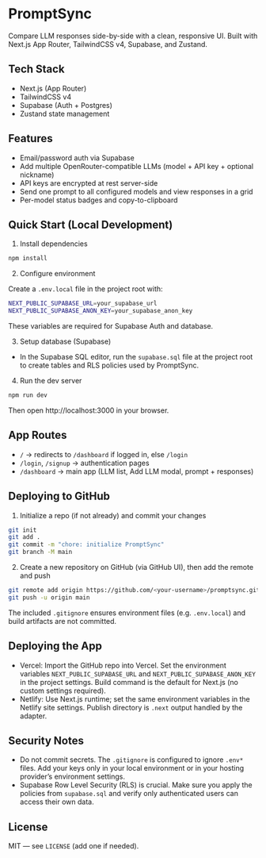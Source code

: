 # PromptSync

Compare LLM responses side-by-side with a clean, responsive UI. Built with Next.js App Router, TailwindCSS v4, Supabase, and Zustand.

## Tech Stack

- Next.js (App Router)
- TailwindCSS v4
- Supabase (Auth + Postgres)
- Zustand state management

## Features

- Email/password auth via Supabase
- Add multiple OpenRouter-compatible LLMs (model + API key + optional nickname)
- API keys are encrypted at rest server-side
- Send one prompt to all configured models and view responses in a grid
- Per-model status badges and copy-to-clipboard

## Quick Start (Local Development)

1) Install dependencies

```bash
npm install
```

2) Configure environment

Create a `.env.local` file in the project root with:

```bash
NEXT_PUBLIC_SUPABASE_URL=your_supabase_url
NEXT_PUBLIC_SUPABASE_ANON_KEY=your_supabase_anon_key
```

These variables are required for Supabase Auth and database.

3) Setup database (Supabase)

- In the Supabase SQL editor, run the `supabase.sql` file at the project root to create tables and RLS policies used by PromptSync.

4) Run the dev server

```bash
npm run dev
```

Then open http://localhost:3000 in your browser.

## App Routes

- `/` → redirects to `/dashboard` if logged in, else `/login`
- `/login`, `/signup` → authentication pages
- `/dashboard` → main app (LLM list, Add LLM modal, prompt + responses)

## Deploying to GitHub

1) Initialize a repo (if not already) and commit your changes

```bash
git init
git add .
git commit -m "chore: initialize PromptSync"
git branch -M main
```

2) Create a new repository on GitHub (via GitHub UI), then add the remote and push

```bash
git remote add origin https://github.com/<your-username>/promptsync.git
git push -u origin main
```

The included `.gitignore` ensures environment files (e.g. `.env.local`) and build artifacts are not committed.

## Deploying the App

- Vercel: Import the GitHub repo into Vercel. Set the environment variables `NEXT_PUBLIC_SUPABASE_URL` and `NEXT_PUBLIC_SUPABASE_ANON_KEY` in the project settings. Build command is the default for Next.js (no custom settings required).
- Netlify: Use Next.js runtime; set the same environment variables in the Netlify site settings. Publish directory is `.next` output handled by the adapter.

## Security Notes

- Do not commit secrets. The `.gitignore` is configured to ignore `.env*` files. Add your keys only in your local environment or in your hosting provider’s environment settings.
- Supabase Row Level Security (RLS) is crucial. Make sure you apply the policies from `supabase.sql` and verify only authenticated users can access their own data.

## License

MIT — see `LICENSE` (add one if needed).
